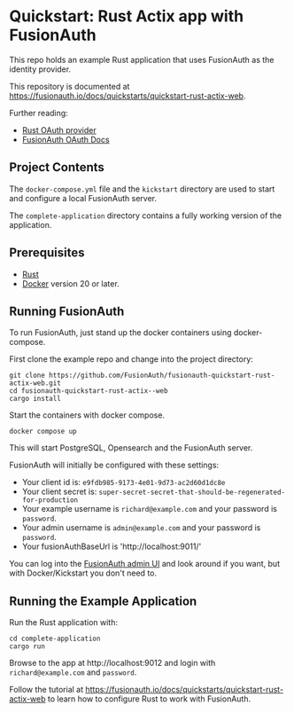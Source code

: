 # Quickstart: Rust Actix app with FusionAuth

This repo holds an example Rust application that uses FusionAuth as the identity provider.

This repository is documented at https://fusionauth.io/docs/quickstarts/quickstart-rust-actix-web.

Further reading:
- [Rust OAuth provider](https://docs.rs/oauth2/latest/oauth2/)
- [FusionAuth OAuth Docs](https://fusionauth.io/docs/v1/tech/oauth/endpoints)

## Project Contents

The `docker-compose.yml` file and the `kickstart` directory are used to start and configure a local FusionAuth server.

The `complete-application` directory contains a fully working version of the application.

## Prerequisites

- [Rust](https://rustup.rs/#)
- [Docker](https://www.docker.com) version 20 or later.

## Running FusionAuth

To run FusionAuth, just stand up the docker containers using docker-compose.

First clone the example repo and change into the project directory:

```shell
git clone https://github.com/FusionAuth/fusionauth-quickstart-rust-actix-web.git
cd fusionauth-quickstart-rust-actix--web
cargo install
```

Start the containers with docker compose.

```shell
docker compose up
```

This will start PostgreSQL, Opensearch and the FusionAuth server.

FusionAuth will initially be configured with these settings:

* Your client id is: `e9fdb985-9173-4e01-9d73-ac2d60d1dc8e`
* Your client secret is: `super-secret-secret-that-should-be-regenerated-for-production`
* Your example username is `richard@example.com` and your password is `password`.
* Your admin username is `admin@example.com` and your password is `password`.
* Your fusionAuthBaseUrl is 'http://localhost:9011/'

You can log into the [FusionAuth admin UI](http://localhost:9011/admin) and look around if you want, but with Docker/Kickstart you don't need to.

## Running the Example Application

Run the Rust application with:

```shell
cd complete-application
cargo run
```

Browse to the app at http://localhost:9012 and login with `richard@example.com` and `password`.

Follow the tutorial at https://fusionauth.io/docs/quickstarts/quickstart-rust-actix-web to learn how to configure Rust to work with FusionAuth.